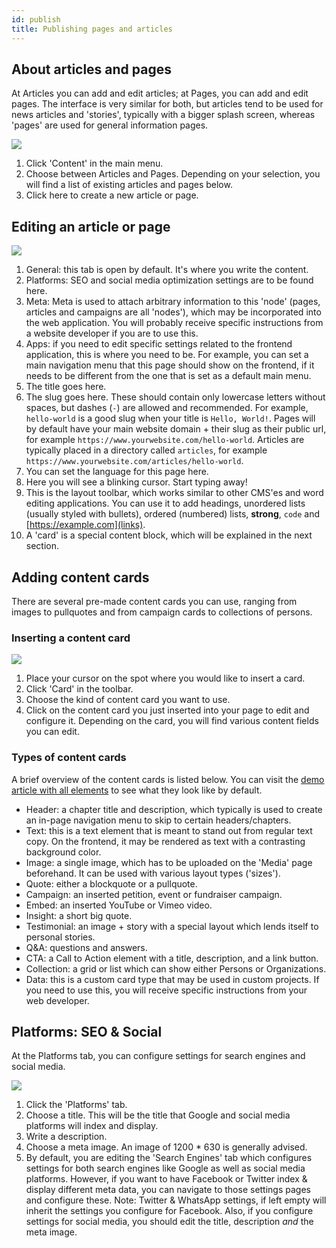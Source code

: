 ```yaml
---
id: publish
title: Publishing pages and articles
---
```


## About articles and pages

At Articles you can add and edit articles; at Pages, you can add and edit pages. The interface is very similar for both, but articles tend to be used for news articles and 'stories', typically with a bigger splash screen, whereas 'pages' are used for general information pages. 

![](https://bureaubolster.s3-eu-west-1.amazonaws.com/IMG_1114.jpeg)

1. Click 'Content' in the main menu.
2. Choose between Articles and Pages. Depending on your selection, you will find a list of existing articles and pages below.
3. Click here to create a new article or page.

## Editing an article or page

![](https://bureaubolster.s3-eu-west-1.amazonaws.com/IMG_1119.jpeg)

1. General: this tab is open by default. It's where you write the content.
2. Platforms: SEO and social media optimization settings are to be found here.
3. Meta: Meta is used to attach arbitrary information to this 'node' (pages, articles and campaigns are all 'nodes'), which may be incorporated into the web application. You will probably receive specific instructions from a website developer if you are to use this.
4. Apps: if you need to edit specific settings related to the frontend application, this is where you need to be. For example, you can set a main navigation menu that this page should show on the frontend, if it needs to be different from the one that is set as a default main menu.
5. The title goes here.
6. The slug goes here. These should contain only lowercase letters without spaces, but dashes (`-`) are allowed and recommended. For example, `hello-world` is a good slug when your title is `Hello, World!`. Pages will by default have your main website domain + their slug as their public url, for example `https://www.yourwebsite.com/hello-world`. Articles are typically placed in a directory called `articles`, for example `https://www.yourwebsite.com/articles/hello-world`.
7. You can set the language for this page here.
8. Here you will see a blinking cursor. Start typing away!
9. This is the layout toolbar, which works similar to other CMS'es and word editing applications. You can use it to add headings, unordered lists (usually styled with bullets), ordered (numbered) lists, **strong**, `code` and [https://example.com](links).
10. A 'card' is a special content block, which will be explained in the next section.


## Adding content cards
There are several pre-made content cards you can use, ranging from images to pullquotes and from campaign cards to collections of persons.

### Inserting a content card

![](https://bolster-files.s3-eu-west-1.amazonaws.com/Schermafdruk-2019-08-12-16.21.50.png)

1. Place your cursor on the spot where you would like to insert a card. 
2. Click 'Card' in the toolbar.
3. Choose the kind of content card you want to use.
4. Click on the content card you just inserted into your page to edit and configure it. Depending on the card, you will find various content fields you can edit.

### Types of content cards
A brief overview of the content cards is listed below. You can visit the [demo article with all elements](https://demo.wings.dev/articles/all-elements) to see what they look like by default.

- Header: a chapter title and description, which typically is used to create an in-page navigation menu to skip to certain headers/chapters.
- Text: this is a text element that is meant to stand out from regular text copy. On the frontend, it may be rendered as text with a contrasting background color.
- Image: a single image, which has to be uploaded on the 'Media' page beforehand. It can be used with various layout types ('sizes').
- Quote: either a blockquote or a pullquote. 
- Campaign: an inserted petition, event or fundraiser campaign. 
- Embed: an inserted YouTube or Vimeo video.
- Insight: a short big quote.
- Testimonial: an image + story with a special layout which lends itself to personal stories.
- Q&A: questions and answers.
- CTA: a Call to Action element with a title, description, and a link button.
- Collection: a grid or list which can show either Persons or Organizations.
- Data: this is a custom card type that may be used in custom projects. If you need to use this, you will receive specific instructions from your web developer.

## Platforms: SEO & Social
At the Platforms tab, you can configure settings for search engines and social media.

![](https://bureaubolster.s3-eu-west-1.amazonaws.com/IMG_1121.jpeg)

1. Click the 'Platforms' tab.
2. Choose a title. This will be the title that Google and social media platforms will index and display.
3. Write a description.
4. Choose a meta image. An image of 1200 * 630 is generally advised.
5. By default, you are editing the 'Search Engines' tab which configures settings for both search engines like Google as well as social media platforms. However, if you want to have Facebook or Twitter index & display different meta data, you can navigate to those settings pages and configure these. Note: Twitter & WhatsApp settings, if left empty will inherit the settings you configure for Facebook. Also, if you configure settings for social media, you should edit the title, description *and* the meta image.


